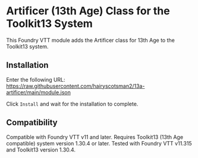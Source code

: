 # Artificer (13th Age) Class for the Toolkit13 System

This Foundry VTT module adds the Artificer class for 13th Age to the Toolkit13 system. 

## Installation
Enter the following URL: https://raw.githubusercontent.com/hairyscotsman2/13a-artificer/main/module.json

Click `Install` and wait for the installation to complete.

## Compatibility

Compatible with Foundry VTT v11 and later.
Requires Toolkit13 (13th Age compatible) system version 1.30.4 or later.
Tested with Foundry VTT v11.315 and Toolkit13 version 1.30.4.
